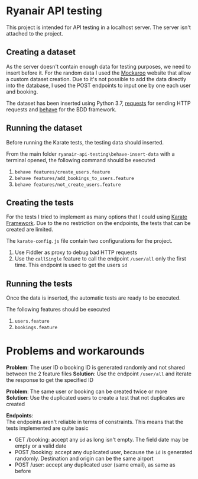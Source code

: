 # Ryanair API testing
This project is intended for API testing in a localhost server. The server isn't attached to the project.

## Creating a dataset
As the server doesn't contain enough data for testing purposes, we need to insert before it.
For the random data I used the [Mockaroo](https://www.mockaroo.com/) website that allow a 
custom dataset creation. Due to it's not possible to add the data directly into the database, 
I used the POST endpoints to input one by one each user and booking.

The dataset has been inserted using Python 3.7, [requests](https://requests.kennethreitz.org/en/master/) 
for sending HTTP requests and [behave](https://github.com/behave/behave) for the BDD framework.

## Running the dataset
Before running the Karate tests, the testing data should inserted. 

From the main folder `ryanair-api-testing\behave-insert-data` with a terminal opened, the following command should be executed  
1. `behave features/create_users.feature`
1. `behave features/add_bookings_to_users.feature`
1. `behave features/not_create_users.feature`

## Creating the tests
For the tests I tried to implement as many options that I could using [Karate Framework](https://github.com/intuit/karate). Due to the no restriction on the endpoints, the tests that can be created are limited.

The `karate-config.js` file contain two configurations for the project.  
1. Use Fiddler as proxy to debug bad HTTP requests  
1. Use the `callSingle` feature to call the endpoint `/user/all` only the first time. This endpoint is used to get the users `id`  

## Running the tests
Once the data is inserted, the automatic tests are ready to be executed.

The following features should be executed  
1. `users.feature`
1. `bookings.feature`

# Problems and workarounds

**Problem**: The user ID o booking ID is generated randomly and not shared between the 2 feature files
**Solution**: Use the endpoint `/user/all` and iterate the response to get the specified ID

**Problem**: The same user or booking can be created twice or more  
**Solution**: Use the duplicated users to create a test that not duplicates are created

**Endpoints**:  
The endpoints aren't reliable in terms of constraints. This means that the tests implemented are quite basic
- GET /booking: accept any `id` as long isn't empty. The field date may be empty or a valid date
- POST /booking: accept any duplicated user, because the `id` is generated randomly. Destination and origin can be the same airport
- POST /user: accept any duplicated user (same email), as same as before
